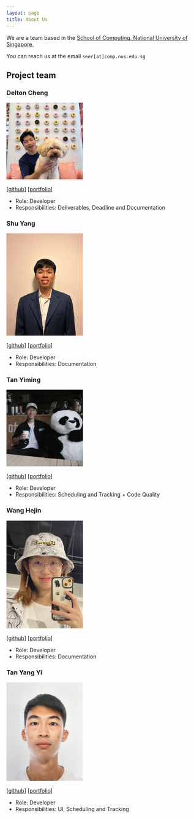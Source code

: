```yaml
---
layout: page
title: About Us
---
```


We are a team based in the [School of Computing, National University of Singapore](http://www.comp.nus.edu.sg).

You can reach us at the email `seer[at]comp.nus.edu.sg`

## Project team

### Delton Cheng

<img src="images/deltoncheng.png" width="200px">

[[github](https://github.com/DeltonCheng)]
[[portfolio](team/deltoncheng.md)]

* Role: Developer
* Responsibilities: Deliverables, Deadline and Documentation

### Shu Yang

<img src="images/shuyangk.png" width="200px">

[[github](http://github.com/shuyangk)]
[[portfolio](team/shuyangk.md)]

* Role: Developer
* Responsibilities: Documentation

### Tan Yiming

<img src="images/tanyyyming.png" width="200px">

[[github](http://github.com/tanyyming)] 
[[portfolio](team/tanyyyming.md)]

* Role: Developer
* Responsibilities: Scheduling and Tracking + Code Quality

### Wang Hejin

<img src="images/wanghejin.png" width="200px">

[[github](http://github.com/wanghejin)]
[[portfolio](team/wanghejin.md)]

* Role: Developer
* Responsibilities: Documentation

### Tan Yang Yi

<img src="images/yytan25.png" width="200px">

[[github](http://github.com/yytan25)]
[[portfolio](team/yytan25.md)]

* Role: Developer
* Responsibilities: UI, Scheduling and Tracking

